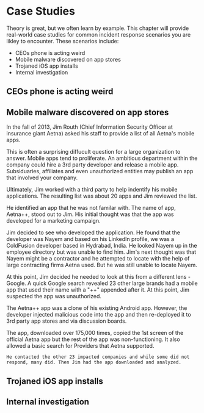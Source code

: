 # Case Studies

Theory is great, but we often learn by example. This chapter will provide real-world case studies for common incident response scenarios you are likley to encounter. These scenarios include:

* CEOs phone is acting weird
* Mobile malware discovered on app stores
* Trojaned iOS app installs
* Internal investigation

## CEOs phone is acting weird

## Mobile malware discovered on app stores
In the fall of 2013, Jim Routh (Chief Information Security Officer at insurance giant Aetna) asked his staff to provide a list of all Aetna's mobile apps. 

This is often a surprising diffucult question for a large organization to answer. Mobile apps tend to proliferate. An ambitious department within the company could hire a 3rd party developer and release a mobile app. Subsiduaries, affiliates and even unauthorized entities may publish an app that involved your company.

Ultimately, Jim worked with a third party to help indentify his mobile applications. The resulting list was about 20 apps and Jim reviewed the list.

He identified an app that he was not familar with. The name of app, Aetna++, stood out to Jim. His initial thought was that the app was developed for a marketing campaign. 

Jim decided to see who developed the application. He found that the developer was Nayem and based on his LinkedIn profile, we was a ColdFusion developer based in Hydrabad, India. He looked Nayem up in the employee directory but was unable to find him. Jim's next thought was that Nayem might be a contractor and he attempted to locate with the help of large contracting firms Aetna used. But he was still unable to locate Nayem.

At this point, Jim decided he needed to look at this from a different lens - Google. A quick Google search revealed 23 other large brands had a mobile app that used their name with a "++" appended after it. At this point, Jim suspected the app was unauthorized. 

The Aetna++ app was a clone of his existing Android app. However, the developer injected malicious code into the app and then re-deployed it to 3rd party app stores and via discussion boards.

The app, downloaded over 175,000 times, copied the 1st screen of the official Aetna app but the rest of the app was non-functioning. It also allowed a basic search for Providers that Aetna supported.


`He contacted the other 23 impacted companies and while some did not respond, many did. Then Jim had the app downloaded and analyzed.`

## Trojaned iOS app installs

## Internal investigation

